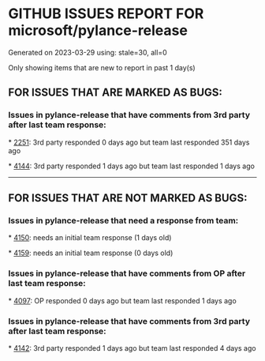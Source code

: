 
# GITHUB ISSUES REPORT FOR microsoft/pylance-release


Generated on 2023-03-29 using: stale=30, all=0


Only showing items that are new to report in past 1 day(s)


## FOR ISSUES THAT ARE MARKED AS BUGS:


### Issues in pylance-release that have comments from 3rd party after last team response:


\* [2251](https://github.com/microsoft/pylance-release/issues/2251 "Sphinx Style Docstring Rendering Feature"): 3rd party responded 0 days ago but team last responded 351 days ago

\* [4144](https://github.com/microsoft/pylance-release/issues/4144 "autoimport stopped working when using workspaces"): 3rd party responded 1 days ago but team last responded 1 days ago

---

## FOR ISSUES THAT ARE NOT MARKED AS BUGS:


### Issues in pylance-release that need a response from team:


\* [4150](https://github.com/microsoft/pylance-release/issues/4150 "When using miniconda3, pylance does not get the module correctly."): needs an initial team response (1 days old)

\* [4159](https://github.com/microsoft/pylance-release/issues/4159 "Folding is not working correctly for imports interfereing with `# region`"): needs an initial team response (0 days old)

### Issues in pylance-release that have comments from OP after last team response:


\* [4097](https://github.com/microsoft/pylance-release/issues/4097 "Pylance is linting standard library and venv site-packages"): OP responded 0 days ago but team last responded 1 days ago

### Issues in pylance-release that have comments from 3rd party after last team response:


\* [4142](https://github.com/microsoft/pylance-release/issues/4142 "pylance randomly stopped recognizing used imports "): 3rd party responded 1 days ago but team last responded 4 days ago
